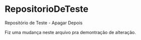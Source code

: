 # RepositorioDeTeste
Repositório de Teste - Apagar Depois

Fiz uma mudança neste arquivo pra demontração de alteração.